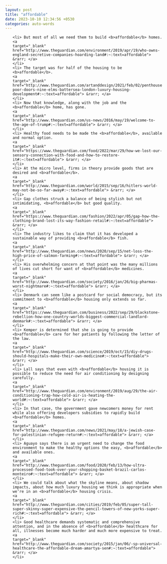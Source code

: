 ```yaml
---
layout: post
title: "affordable"
date: 2023-10-10 12:34:56 +0530
categories: auto-words
---
```

<ol>

    <li> But most of all we need them to build <b>affordable</b> homes.
    <a 
    target="_blank" 
    href="http://www.theguardian.com/environment/2019/apr/19/who-owns-england-secretive-companies-hoarding-land#:~:text=affordable"> &rarr; </a>
    </li>
    <li> The target was for half of the housing to be <b>affordable</b>.
    <a 
    target="_blank" 
    href="http://www.theguardian.com/artanddesign/2021/feb/02/penthouses-poor-doors-nine-elms-battersea-london-luxury-housing-development#:~:text=affordable"> &rarr; </a>
    </li>
    <li> Now that knowledge, along with the job and the <b>affordable</b> home, has gone.
    <a 
    target="_blank" 
    href="http://www.theguardian.com/us-news/2016/may/19/welcome-to-the-age-of-trump#:~:text=affordable"> &rarr; </a>
    </li>
    <li> Healthy food needs to be made the <b>affordable</b>, available and normal option.
    <a 
    target="_blank" 
    href="https://www.theguardian.com/food/2022/mar/29/how-we-lost-our-sensory-connection-with-food-and-how-to-restore-it#:~:text=affordable"> &rarr; </a>
    </li>
    <li> At the micro level, firms in theory provide goods that are desired and <b>affordable</b>.
    <a 
    target="_blank" 
    href="http://www.theguardian.com/world/2015/sep/16/hitlers-world-may-not-be-so-far-away#:~:text=affordable"> &rarr; </a>
    </li>
    <li> Gap clothes struck a balance of being stylish but not intimidating, <b>affordable</b> but good quality.
    <a 
    target="_blank" 
    href="https://www.theguardian.com/fashion/2022/apr/05/gap-how-the-clothing-brand-lost-its-way-fashion-retail#:~:text=affordable"> &rarr; </a>
    </li>
    <li> The industry likes to claim that it has developed a sustainable way of providing <b>affordable</b> fish.
    <a 
    target="_blank" 
    href="http://www.theguardian.com/news/2020/sep/15/net-loss-the-high-price-of-salmon-farming#:~:text=affordable"> &rarr; </a>
    </li>
    <li> His overwhelming concern at that point was the many millions of lives cut short for want of <b>affordable</b> medicines.
    <a 
    target="_blank" 
    href="http://www.theguardian.com/society/2016/jan/26/big-pharmas-worst-nightmare#:~:text=affordable"> &rarr; </a>
    </li>
    <li> Denmark can seem like a postcard for social democracy, but its commitment to <b>affordable</b> housing only extends so far.
    <a 
    target="_blank" 
    href="https://www.theguardian.com/business/2022/sep/29/blackstone-rebellion-how-one-country-worlds-biggest-commercial-landlord-denmark#:~:text=affordable"> &rarr; </a>
    </li>
    <li> Kemper is determined that she is going to provide <b>affordable</b> care for her patients by following the letter of the law.
    <a 
    target="_blank" 
    href="http://www.theguardian.com/science/2019/oct/15/diy-drugs-should-hospitals-make-their-own-medicine#:~:text=affordable"> &rarr; </a>
    </li>
    <li> Lall says that even with <b>affordable</b> housing it is possible to reduce the need for air conditioning by designing carefully.
    <a 
    target="_blank" 
    href="http://www.theguardian.com/environment/2019/aug/29/the-air-conditioning-trap-how-cold-air-is-heating-the-world#:~:text=affordable"> &rarr; </a>
    </li>
    <li> In that case, the government gave newcomers money for rent while also offering developers subsidies to rapidly build <b>affordable</b> homes.
    <a 
    target="_blank" 
    href="http://www.theguardian.com/news/2021/may/18/a-jewish-case-for-palestinian-refugee-return#:~:text=affordable"> &rarr; </a>
    </li>
    <li> Aguayo says there is an urgent need to change the food environment to make the healthy options the easy, <b>affordable</b> and available ones.
    <a 
    target="_blank" 
    href="http://www.theguardian.com/food/2020/feb/13/how-ultra-processed-food-took-over-your-shopping-basket-brazil-carlos-monteiro#:~:text=affordable"> &rarr; </a>
    </li>
    <li> We could talk about what the skyline means, about shadow impacts, about how much luxury housing we think is appropriate when we’re in an <b>affordable</b> housing crisis.
    <a 
    target="_blank" 
    href="http://www.theguardian.com/cities/2019/feb/05/super-tall-super-skinny-super-expensive-the-pencil-towers-of-new-yorks-super-rich#:~:text=affordable"> &rarr; </a>
    </li>
    <li> Good healthcare demands systematic and comprehensive attention, and in the absence of <b>affordable</b> healthcare for all, illnesses become much harder and much more expensive to treat.
    <a 
    target="_blank" 
    href="http://www.theguardian.com/society/2015/jan/06/-sp-universal-healthcare-the-affordable-dream-amartya-sen#:~:text=affordable"> &rarr; </a>
    </li>